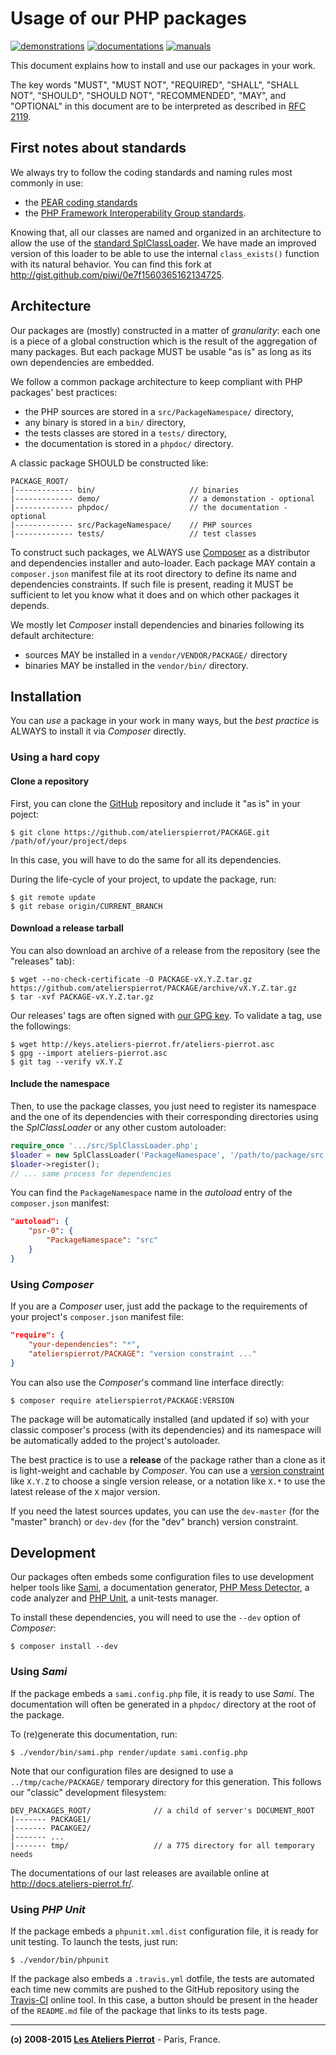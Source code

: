 Usage of our PHP packages
=========================

[![demonstrations](http://img.ateliers-pierrot-static.fr/see-the-demo.svg)](http://sites.ateliers-pierrot.fr/)
[![documentations](http://img.ateliers-pierrot-static.fr/read-the-doc.svg)](http://docs.ateliers-pierrot.fr/)
[![manuals](http://img.ateliers-pierrot-static.fr/read-the-man.svg)](http://mans.ateliers-pierrot.fr/)

This document explains how to install and use our packages in your work.

The key words "MUST", "MUST NOT", "REQUIRED", "SHALL", "SHALL NOT", "SHOULD", "SHOULD NOT", 
"RECOMMENDED", "MAY", and "OPTIONAL" in this document are to be interpreted as described 
in [RFC 2119](http://www.ietf.org/rfc/rfc2119.txt).

First notes about standards
---------------------------

We always try to follow the coding standards and naming rules most commonly in use:

-   the [PEAR coding standards](http://pear.php.net/manual/en/standards.php)
-   the [PHP Framework Interoperability Group standards](https://github.com/php-fig/fig-standards).

Knowing that, all our classes are named and organized in an architecture to allow the use of the
[standard SplClassLoader](https://gist.github.com/jwage/221634). We have made an improved version
of this loader to be able to use the internal `class_exists()` function with its natural behavior.
You can find this fork at <http://gist.github.com/piwi/0e7f1560365162134725>.

Architecture
------------

Our packages are (mostly) constructed in a matter of *granularity*: each one is a piece of
a global construction which is the result of the aggregation of many packages. But each package
MUST be usable "as is" as long as its own dependencies are embedded.

We follow a common package architecture to keep compliant with PHP packages' best practices:

-   the PHP sources are stored in a `src/PackageNamespace/` directory,
-   any binary is stored in a `bin/` directory,
-   the tests classes are stored in a `tests/` directory,
-   the documentation is stored in a `phpdoc/` directory.

A classic package SHOULD be constructed like:

    PACKAGE_ROOT/
    |------------- bin/                     // binaries
    |------------- demo/                    // a demonstation - optional
    |------------- phpdoc/                  // the documentation - optional
    |------------- src/PackageNamespace/    // PHP sources
    |------------- tests/                   // test classes

To construct such packages, we ALWAYS use [Composer](http://getcomposer.org/) as a distributor
and dependencies installer and auto-loader. Each package MAY contain a `composer.json`
manifest file at its root directory to define its name and dependencies constraints. If such
file is present, reading it MUST be sufficient to let you know what it does and on which other 
packages it depends.

We mostly let *Composer* install dependencies and binaries following its default architecture:

-   sources MAY be installed in a `vendor/VENDOR/PACKAGE/` directory
-   binaries MAY be installed in the `vendor/bin/` directory.

Installation
------------

You can *use* a package in your work in many ways, but the *best practice* is ALWAYS to
install it via *Composer* directly.

### Using a hard copy

#### Clone a repository

First, you can clone the [GitHub](https://github.com/atelierspierrot) repository and include 
it "as is" in your poject:

    $ git clone https://github.com/atelierspierrot/PACKAGE.git /path/of/your/project/deps

In this case, you will have to do the same for all its dependencies.

During the life-cycle of your project, to update the package, run:

    $ git remote update
    $ git rebase origin/CURRENT_BRANCH

#### Download a release tarball

You can also download an archive of a release from the repository (see the "releases" tab):

    $ wget --no-check-certificate -O PACKAGE-vX.Y.Z.tar.gz https://github.com/atelierspierrot/PACKAGE/archive/vX.Y.Z.tar.gz
    $ tar -xvf PACKAGE-vX.Y.Z.tar.gz

Our releases' tags are often signed with [our GPG key](http://keys.ateliers-pierrot.fr/).
To validate a tag, use the followings:

    $ wget http://keys.ateliers-pierrot.fr/ateliers-pierrot.asc
    $ gpg --import ateliers-pierrot.asc
    $ git tag --verify vX.Y.Z

#### Include the namespace

Then, to use the package classes, you just need to register its namespace and the one of
its dependencies with their corresponding directories using the *SplClassLoader* or
any other custom autoloader:

```php
require_once '.../src/SplClassLoader.php';
$loader = new SplClassLoader('PackageNamespace', '/path/to/package/src');
$loader->register();
// ... same process for dependencies
```

You can find the `PackageNamespace` name in the *autoload* entry of the `composer.json` 
manifest:

```json
"autoload": { 
    "psr-0": {
        "PackageNamespace": "src"
    }
}
```

### Using *Composer*

If you are a *Composer* user, just add the package to the requirements of your project's 
`composer.json` manifest file:

```json
"require": {
    "your-dependencies": "*",
    "atelierspierrot/PACKAGE": "version constraint ..."
}
```

You can also use the *Composer*'s command line interface directly:

    $ composer require atelierspierrot/PACKAGE:VERSION

The package will be automatically installed (and updated if so) with your classic composer's 
process (with its dependencies) and its namespace will be automatically added to the project's 
autoloader.

The best practice is to use a **release** of the package rather than a clone as it is light-weight
and cachable by *Composer*. You can use a [version constraint](http://getcomposer.org/doc/01-basic-usage.md#package-versions) 
like `X.Y.Z` to choose a single version release, or a notation like `X.*` to use the latest 
release of the `X` major version.

If you need the latest sources updates, you can use the `dev-master` (for the "master" branch)
or `dev-dev` (for the "dev" branch) version constraint.

Development
-----------

Our packages often embeds some configuration files to use development helper tools like
[Sami](https://github.com/FriendsOfPHP/Sami), a documentation generator, 
[PHP Mess Detector](http://phpmd.org/), a code analyzer and [PHP Unit](https://phpunit.de/),
a unit-tests manager.

To install these dependencies, you will need to use the `--dev` option of *Composer*:

    $ composer install --dev

### Using *Sami*

If the package embeds a `sami.config.php` file, it is ready to use *Sami*. The documentation
will often be generated in a `phpdoc/` directory at the root of the package.

To (re)generate this documentation, run:

    $ ./vendor/bin/sami.php render/update sami.config.php

Note that our configuration files are designed to use a `../tmp/cache/PACKAGE/` temporary
directory for this generation. This follows our "classic" development filesystem:

    DEV_PACKAGES_ROOT/              // a child of server's DOCUMENT_ROOT
    |------- PACKAGE1/
    |------- PACAKGE2/
    |------- ...
    |------- tmp/                   // a 775 directory for all temporary needs

The documentations of our last releases are available online at <http://docs.ateliers-pierrot.fr/>.

### Using *PHP Unit*

If the package embeds a `phpunit.xml.dist` configuration file, it is ready for unit testing.
To launch the tests, just run:

    $ ./vendor/bin/phpunit

If the package also embeds a `.travis.yml` dotfile, the tests are automated each time new
commits are pushed to the GitHub repository using the [Travis-CI](http://travis-ci.org/)
online tool. In this case, a button should be present in the header of the `README.md` file 
of the package that links to its tests page.

----

**(ↄ) 2008-2015 [Les Ateliers Pierrot](http://www.ateliers-pierrot.fr/)** - Paris, France.
